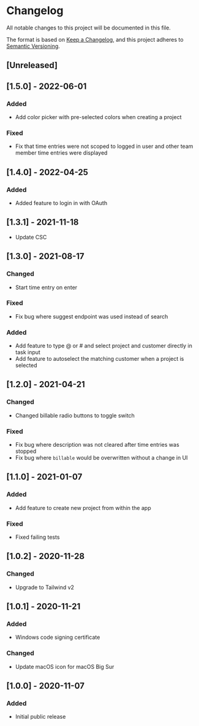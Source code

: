 # Changelog

All notable changes to this project will be documented in this file.

The format is based on [Keep a Changelog](https://keepachangelog.com/en/1.0.0/),
and this project adheres to [Semantic Versioning](https://semver.org/spec/v2.0.0.html).

## [Unreleased]

## [1.5.0] - 2022-06-01

### Added

- Add color picker with pre-selected colors when creating a project

### Fixed

- Fix that time entries were not scoped to logged in user and other team member time entries were displayed

## [1.4.0] - 2022-04-25

### Added

- Added feature to login in with OAuth

## [1.3.1] - 2021-11-18

- Update CSC

## [1.3.0] - 2021-08-17

### Changed

- Start time entry on enter

### Fixed

- Fix bug where suggest endpoint was used instead of search

### Added

- Add feature to type @ or # and select project and customer directly in task input
- Add feature to autoselect the matching customer when a project is selected

## [1.2.0] - 2021-04-21

### Changed

- Changed billable radio buttons to toggle switch

### Fixed

- Fix bug where description was not cleared after time entries was stopped
- Fix bug where `billable` would be overwritten without a change in UI

## [1.1.0] - 2021-01-07

### Added

- Add feature to create new project from within the app

### Fixed

- Fixed failing tests

## [1.0.2] - 2020-11-28

### Changed

- Upgrade to Tailwind v2

## [1.0.1] - 2020-11-21

### Added

- Windows code signing certificate

### Changed

- Update macOS icon for macOS Big Sur

## [1.0.0] - 2020-11-07

### Added

- Initial public release

